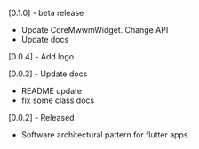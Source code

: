 
[0.1.0] - beta release

* Update CoreMwwmWidget. Change API
* Update docs


[0.0.4] - Add logo

[0.0.3] - Update docs
* README update
* fix some class docs

[0.0.2] - Released

* Software architectural pattern for flutter apps.
